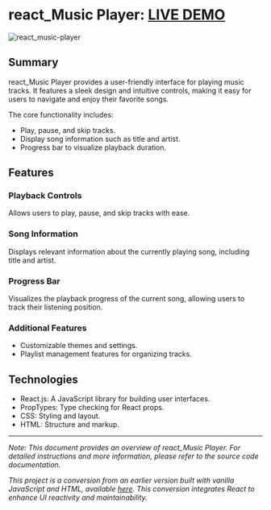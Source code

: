 # react_Music Player: [LIVE DEMO](https://shcoobz.github.io/react_music-player/)

![react_music-player](assets/react-music-player.png)

## Summary

react_Music Player provides a user-friendly interface for playing music tracks. It features a sleek design and intuitive controls, making it easy for users to navigate and enjoy their favorite songs.

The core functionality includes:

- Play, pause, and skip tracks.
- Display song information such as title and artist.
- Progress bar to visualize playback duration.

## Features

### Playback Controls

Allows users to play, pause, and skip tracks with ease.

### Song Information

Displays relevant information about the currently playing song, including title and artist.

### Progress Bar

Visualizes the playback progress of the current song, allowing users to track their listening position.

### Additional Features

- Customizable themes and settings.
- Playlist management features for organizing tracks.

## Technologies

- React.js: A JavaScript library for building user interfaces.
- PropTypes: Type checking for React props.
- CSS: Styling and layout.
- HTML: Structure and markup.

---

_Note: This document provides an overview of react_Music Player. For detailed instructions and more information, please refer to the source code documentation._

_This project is a conversion from an earlier version built with vanilla JavaScript and HTML, available [here](https://github.com/Shcoobz/basicJS_music-player/). This conversion integrates React to enhance UI reactivity and maintainability._
